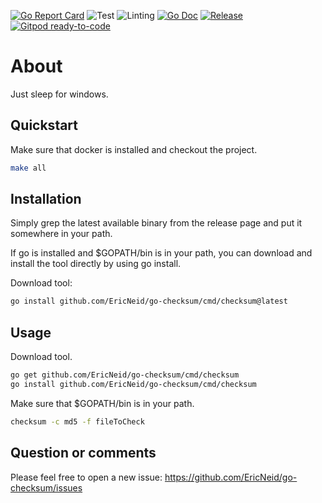 <!--
SPDX-FileCopyrightText: 2021 Eric Neidhardt
SPDX-License-Identifier: CC-BY-4.0
-->
<!-- markdownlint-disable MD041-->
[![Go Report Card](https://goreportcard.com/badge/github.com/EricNeid/go-checksum?style=flat-square)](https://goreportcard.com/report/github.com/EricNeid/go-checksum)
![Test](https://github.com/EricNeid/go-checksum/actions/workflows/tests.yml/badge.svg)
![Linting](https://github.com/EricNeid/go-checksum/actions/workflows/linting.yml/badge.svg)
[![Go Doc](https://img.shields.io/badge/godoc-reference-blue.svg?style=flat-square)](http://godoc.org/github.com/EricNeid/go-checksum)
[![Release](https://img.shields.io/github/release/EricNeid/go-checksum.svg?style=flat-square)](https://github.com/EricNeid/go-checksum/releases/latest)
[![Gitpod ready-to-code](https://img.shields.io/badge/Gitpod-ready--to--code-blue?logo=gitpod)](https://gitpod.io/#https://github.com/EricNeid/go-checksum)

# About

Just sleep for windows.

## Quickstart

Make sure that docker is installed and checkout the project.

```bash
make all
```

## Installation

Simply grep the latest available binary from the release page and put it somewhere in your path.

If go is installed and $GOPATH/bin is in your path, you can download and install the tool directly
by using go install.

Download tool:

```bash
go install github.com/EricNeid/go-checksum/cmd/checksum@latest
```

## Usage

Download tool.

```bash
go get github.com/EricNeid/go-checksum/cmd/checksum
go install github.com/EricNeid/go-checksum/cmd/checksum
```

Make sure that $GOPATH/bin is in your path.

```bash
checksum -c md5 -f fileToCheck
```

## Question or comments

Please feel free to open a new issue:
<https://github.com/EricNeid/go-checksum/issues>
